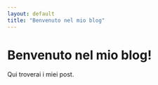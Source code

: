 ```yaml
---
layout: default
title: "Benvenuto nel mio blog"
---
```


# Benvenuto nel mio blog!

Qui troverai i miei post.
